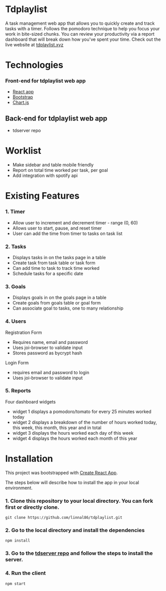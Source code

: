 # Tdplaylist

A task management web app that allows you to quickly create and track tasks with a timer. Follows the pomodoro technique to help you
focus your work in bite-sized chunks. You can review your productivity via a report dashboard that will break down how you've spent
your time. Check out the live website at [tdplaylist.xyz](http://tdplaylist.xyz/)

# Technologies

### Front-end for tdplaylist web app

- [React app](https://reactjs.org/docs/create-a-new-react-app.html)
- [Bootstrap](https://getbootstrap.com/2.3.2/)
- [Chart.js](https://www.chartjs.org/)

## Back-end for tdplaylist web app

- tdserver repo

# Worklist

- Make sidebar and table mobile friendly
- Report on total time worked per task, per goal
- Add integration with spotify api

# Existing Features

### 1. Timer

- Allow user to increment and decrement timer - range (0, 60)
- Allows user to start, pause, and reset timer
- User can add the time from timer to tasks on task list

### 2. Tasks

- Displays tasks in on the tasks page in a table
- Create task from task table or task form
- Can add time to task to track time worked
- Schedule tasks for a specific date

### 3. Goals

- Displays goals in on the goals page in a table
- Create goals from goals table or goal form
- Can associate goal to tasks, one to many relationship

### 4. Users

Registration Form

- Requires name, email and password
- Uses joi-browser to validate input
- Stores password as bycrypt hash

Login Form

- requires email and password to login
- Uses joi-browser to validate input

### 5. Reports

Four dashboard widgets

- widget 1 displays a pomodoro/tomato for every 25 minutes worked today
- widget 2 displays a breakdown of the number of hours worked today, this week, this month, this year and in total
- widget 3 displays the hours worked each day of this week
- widget 4 displays the hours worked each month of this year

# Installation

This project was bootstrapped with [Create React App](https://github.com/facebook/create-react-app).

The steps below will describe how to install the app in your local environment.

### 1. Clone this repository to your local directory. You can fork first or directly clone.

```
git clone https://github.com/linnal86/tdplaylist.git
```

### 2. Go to the local directory and install the dependencies

```
npm install
```

### 3. Go to the [tdserver repo]() and follow the steps to install the server.

### 4. Run the client

```
npm start
```
